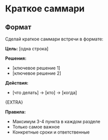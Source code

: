 # Краткое саммари

## Формат
Сделай краткое саммари встречи в формате:

**Цель:** [одна строка]

**Решения:** 
- [ключевое решение 1]
- [ключевое решение 2]

**Действия:**
- [что делать] → [кто] → [когда]

{EXTRA}

**Правила:**
- Максимум 3-4 пункта в каждом разделе
- Только самое важное
- Конкретные сроки и ответственные

